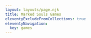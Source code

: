 ```yaml
---
layout: layouts/page.njk
title: Marked Souls Games
eleventyExcludeFromCollections: true
eleventyNavigation:
  key: games
---
```


